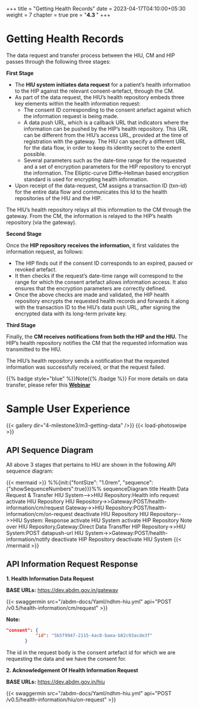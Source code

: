 +++
title = "Getting Health Records"
date = 2023-04-17T04:10:00+05:30
weight = 7
chapter = true
pre = "<b>4.3 </b>"
+++

# Getting Health Records

The data request and transfer process between the HIU, CM and HIP passes through the following three stages:

**First Stage**

- The **HIU system initiates data request** for a patient’s health information to the HIP against the relevant consent-artefact, through the CM.
- As part of the data request, the HIU’s health repository embeds three key elements within the health information request:
	- The consent ID corresponding to the consent artefact against which the information request is being made.
	- A data push URL, which is a callback URL that indicators where the information can be pushed by the HIP’s health repository. This URL can be different from the HIU’s access URL, provided at the time of registration with the gateway. The HIU can specify a different URL for the data flow, in order to keep its identity secret to the extent possible.
	- Several parameters such as the date-time range for the requested and a set of encryption parameters for the HIP repository to encrypt the information. The Elliptic-curve Diffie–Hellman based encryption standard is used for encrypting health information.
- Upon receipt of the data-request, CM assigns a transaction ID (txn-id) for the entire data flow and communicates this Id to the health repositories of the HIU and the HIP.

The HIU’s health repository relays all this information to the CM through the gateway. From the CM, the information is relayed to the HIP’s health repository (via the gateway).

**Second Stage**

Once the **HIP repository receives the information,** it first validates the information request, as follows:

- The HIP finds out if the consent ID corresponds to an expired, paused or revoked artefact.
- It then checks if the request’s date-time range will correspond to the range for which the consent artefact allows information access. It also ensures that the encryption parameters are correctly defined.
- Once the above checks are made and validated, the HIP health repository encrypts the requested health records and forwards it along with the transaction ID to the HIU’s data push URL, after signing the encrypted data with its long-term private key.

**Third Stage**

Finally, the **CM receives notifications from both the HIP and the HIU.** The HIP’s health repository notifies the CM that the requested information was transmitted to the HIU.

The HIU’s health repository sends a notification that the requested information was successfully received, or that the request failed.

{{% badge style="blue" %}}Note{{% /badge %}} For more details on data transfer, please refer this [**Webinar**](https://www.youtube.com/watch?v=oZ9Z2JtO21Q)

# Sample User Experience

{{< gallery dir="4-milestone3/m3-getting-data" />}} {{< load-photoswipe >}}

## API Sequence Diagram

All above 3 stages that pertains to HIU are shown in the following API sequence diagram:

{{< mermaid >}}
%%{init:{"fontSize": "1.0rem", "sequence":{"showSequenceNumbers":true}}}%%
sequenceDiagram
title Health Data Request & Transfer
HIU System-->>HIU Repository:Health info request
activate HIU Repository
HIU Repository->>Gateway:POST/health-information/cm/request
Gateway->>HIU Repository:POST/health-information/cm/on-request
deactivate HIU Repository
HIU Repository-->>HIU System: Response
activate HIU System
activate HIP Repository
Note over HIU Repository,Gateway:Direct Data Transffer
HIP Repository->>HIU System:POST datapush-url
HIU System->>Gateway:POST/health-information/notify
deactivate HIP Repository
deactivate HIU System
{{< /mermaid >}}

## API Information Request Response

**1. Health Information Data Request**

**BASE URLs:**  https://dev.abdm.gov.in/gateway

{{< swaggermin src="/abdm-docs/Yaml/ndhm-hiu.yml" api="POST /v0.5/health-information/cm/request" >}}

**Note:**
 ```json
 "consent": {
            "id": "5b5f9947-2115-4ac8-baea-b82c93acde3f"
        }
```
The id in the request body is the consent artefact id for which we are requesting the data and we have the consent for.


**2. Acknowledgement Of Health Information Request**

**BASE URLs:**  https://dev.abdm.gov.in/hiu

{{< swaggermin src="/abdm-docs/Yaml/ndhm-hiu.yml" api="POST /v0.5/health-information/hiu/on-request" >}}
